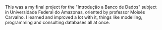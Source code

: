 This was a my final project for the "Introdução a Banco de Dados" subject in Universidade Federal do Amazonas, oriented by professor Moisés Carvalho. 
I learned and improved a lot with it, things like modelling, programming and consulting databases all at once.
